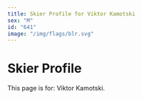 ```yaml
---
title: Skier Profile for Viktor Kamotski
sex: "M"
id: "641"
image: "/img/flags/blr.svg" 
---
```


# Skier Profile

This page is for: Viktor Kamotski.
    